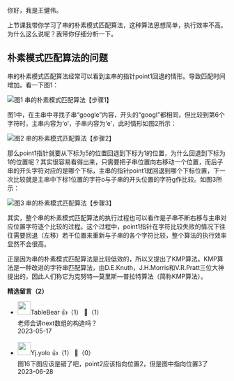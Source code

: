 你好，我是王健伟。

上节课我带你学习了串的朴素模式匹配算法，这种算法思想简单，执行效率不高。为什么这么说呢？我带你仔细分析一下。

## 朴素模式匹配算法的问题

串的朴素模式匹配算法经常可以看到主串的指针point1回退的情形。导致匹配时间增加。看一下图1：

![](https://static001.geekbang.org/resource/image/13/4d/1391e6b5b8987f8b6088d874a935714d.jpg?wh=2187x583 "图1 串的朴素模式匹配算法【步骤1】")

图1中，在主串中寻找子串“google”内容，开头的“googl”都相同，但比较到第6个字符时，主串内容为‘o’，子串内容为‘e’，此时情形如图2所示：

![](https://static001.geekbang.org/resource/image/1a/89/1af58c98eb19587a6fe92a98f565a789.jpg?wh=2154x555 "图2 串的朴素模式匹配算法【步骤2】")

那么point1指针就要从下标为5的位置回退到下标为1的位置，为什么回退到下标为1的位置呢？其实很容易看得出来，只需要把子串位置向右移动一个位置，而后子串的开头字符对应的是哪个下标，主串的指针point1就回退到哪个下标位置，下一次比较就是主串中下标1位置的字符o与子串的开头位置的字符g作比较。如图3所示：

![](https://static001.geekbang.org/resource/image/80/1a/808e995f766ae7b16d832110ff14891a.jpg?wh=2187x612 "图3 串的朴素模式匹配算法【步骤3】")

其实，整个串的朴素模式匹配算法的执行过程也可以看作是子串不断右移与主串对应位置字符逐个比较的过程。这个过程中，point1指针在字符比较失败的情况下往往需要回退（左移）若干位置来重新与子串的各个字符比较，整个算法的执行效率显然不会很高。

正是因为串的朴素模式匹配算法是比较低效的，所以又提出了KMP算法。KMP算法是一种改进的字符串匹配算法，由D.E.Knuth，J.H.Morris和V.R.Pratt三位大神提出的，因此人们称它为克努特—莫里斯—普拉特算法（简称KMP算法）。
<div><strong>精选留言（2）</strong></div><ul>
<li><img src="https://static001.geekbang.org/account/avatar/00/19/8b/06/fb3be14a.jpg" width="30px"><span>TableBear</span> 👍（1） 💬（1）<div>老师会讲next数组的构造吗？</div>2023-05-17</li><br/><li><img src="https://static001.geekbang.org/account/avatar/00/2a/f0/82/f235d91d.jpg" width="30px"><span>Yj.yolo</span> 👍（1） 💬（0）<div>图16下图应该是错了吧，point2应该指向位置2，但是图中指向位置3了</div>2023-06-28</li><br/>
</ul>